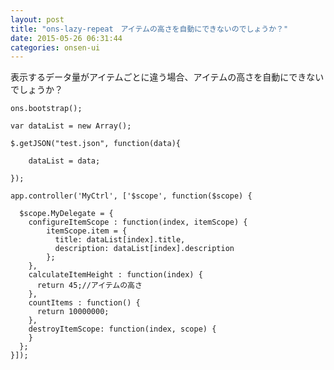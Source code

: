 ```yaml
---
layout: post
title: "ons-lazy-repeat　アイテムの高さを自動にできないのでしょうか？"
date: 2015-05-26 06:31:44
categories: onsen-ui
---
```

<p>表示するデータ量がアイテムごとに違う場合、アイテムの高さを自動にできないでしょうか？</p>

<pre><code>ons.bootstrap();

var dataList = new Array();

$.getJSON("test.json", function(data){

    dataList = data;

});

app.controller('MyCtrl', ['$scope', function($scope) {  

  $scope.MyDelegate = {
    configureItemScope : function(index, itemScope) {
        itemScope.item = {
          title: dataList[index].title,
          description: dataList[index].description
        };
    },
    calculateItemHeight : function(index) {
      return 45;//アイテムの高さ
    },
    countItems : function() {
      return 10000000;
    },
    destroyItemScope: function(index, scope) {
    }
  };
}]);
</code></pre>
